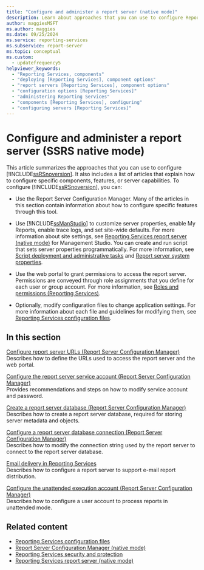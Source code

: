 ```yaml
---
title: "Configure and administer a report server (native mode)"
description: Learn about approaches that you can use to configure Reporting Services and find articles about how to configure components, features, or server capabilities.
author: maggiesMSFT
ms.author: maggies
ms.date: 09/25/2024
ms.service: reporting-services
ms.subservice: report-server
ms.topic: conceptual
ms.custom:
  - updatefrequency5
helpviewer_keywords:
  - "Reporting Services, components"
  - "deploying [Reporting Services], component options"
  - "report servers [Reporting Services], component options"
  - "configuration options [Reporting Services]"
  - "administering Reporting Services"
  - "components [Reporting Services], configuring"
  - "configuring servers [Reporting Services]"
---
```

# Configure and administer a report server (SSRS native mode)
  This article summarizes the approaches that you can use to configure [!INCLUDE[ssRSnoversion](../../includes/ssrsnoversion-md.md)]. It also includes a list of articles that explain how to configure specific components, features, or server capabilities. To configure [!INCLUDE[ssRSnoversion](../../includes/ssrsnoversion-md.md)], you can:  
  
-   Use the Report Server Configuration Manager. Many of the articles in this section contain information about how to configure specific features through this tool.  
  
-   Use [!INCLUDE[ssManStudio](../../includes/ssmanstudio-md.md)] to customize server properties, enable My Reports, enable trace logs, and set site-wide defaults. For more information about site settings, see [Reporting Services report server &#40;native mode&#41;](../../reporting-services/report-server/reporting-services-report-server-native-mode.md) for Management Studio. You can create and run script that sets server properties programmatically. For more information, see [Script deployment and administrative tasks](../../reporting-services/tools/script-deployment-and-administrative-tasks.md) and [Report server system properties](../../reporting-services/report-server-web-service/net-framework/reporting-services-properties-report-server-system-properties.md).  
  
-   Use the web portal to grant permissions to access the report server. Permissions are conveyed through role assignments that you define for each user or group account. For more information, see [Roles and permissions &#40;Reporting Services&#41;](../../reporting-services/security/roles-and-permissions-reporting-services.md).  
  
-   Optionally, modify configuration files to change application settings. For more information about each file and guidelines for modifying them, see [Reporting Services configuration files](../../reporting-services/report-server/reporting-services-configuration-files.md).  
  
## In this section  
 [Configure report server URLs  &#40;Report Server Configuration Manager&#41;](../../reporting-services/install-windows/configure-report-server-urls-ssrs-configuration-manager.md)  
 Describes how to define the URLs used to access the report server and the web portal.  
  
 [Configure the report server service account &#40;Report Server Configuration Manager&#41;](../../reporting-services/install-windows/configure-the-report-server-service-account-ssrs-configuration-manager.md)  
 Provides recommendations and steps on how to modify service account and password.  
  
 [Create a report server database  &#40;Report Server Configuration Manager&#41;](../../reporting-services/install-windows/ssrs-report-server-create-a-report-server-database.md)  
 Describes how to create a report server database, required for storing server metadata and objects.  
  
 [Configure a report server database connection  &#40;Report Server Configuration Manager&#41;](../../reporting-services/install-windows/configure-a-report-server-database-connection-ssrs-configuration-manager.md)  
 Describes how to modify the connection string used by the report server to connect to the report server database.  
  
 [Email delivery in Reporting Services](../install-windows/e-mail-settings-reporting-services-native-mode-configuration-manager.md)  
 Describes how to configure a report server to support e-mail report distribution.  
  
 [Configure the unattended execution account &#40;Report Server Configuration Manager&#41;](../../reporting-services/install-windows/configure-the-unattended-execution-account-ssrs-configuration-manager.md)  
 Describes how to configure a user account to process reports in unattended mode.  
  
## Related content

- [Reporting Services configuration files](../../reporting-services/report-server/reporting-services-configuration-files.md)
- [Report Server Configuration Manager &#40;native mode&#41;](../../reporting-services/install-windows/reporting-services-configuration-manager-native-mode.md)
- [Reporting Services security and protection](../../reporting-services/security/reporting-services-security-and-protection.md)
- [Reporting Services report server &#40;native mode&#41;](../../reporting-services/report-server/reporting-services-report-server-native-mode.md)
